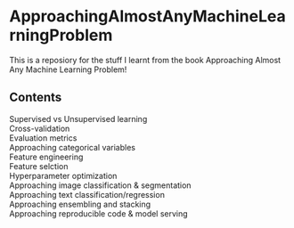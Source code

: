 # ApproachingAlmostAnyMachineLearningProblem
This is a reposiory for the stuff I learnt from the book Approaching Almost Any Machine Learning Problem!

## Contents
Supervised vs Unsupervised learning <br />
Cross-validation <br />
Evaluation metrics <br />
Approaching categorical variables <br />
Feature engineering <br />
Feature selction <br />
Hyperparameter optimization <br />
Approaching image classification & segmentation <br />
Approaching text classification/regression <br />
Approaching ensembling and stacking <br />
Approaching reproducible code & model serving <br />
